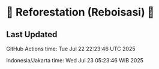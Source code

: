 
# 🌳 Reforestation (Reboisasi) 🌲

## Last Updated

GitHub Actions time: Tue Jul 22 22:23:46 UTC 2025

Indonesia/Jakarta time: Wed Jul 23 05:23:46 WIB 2025
